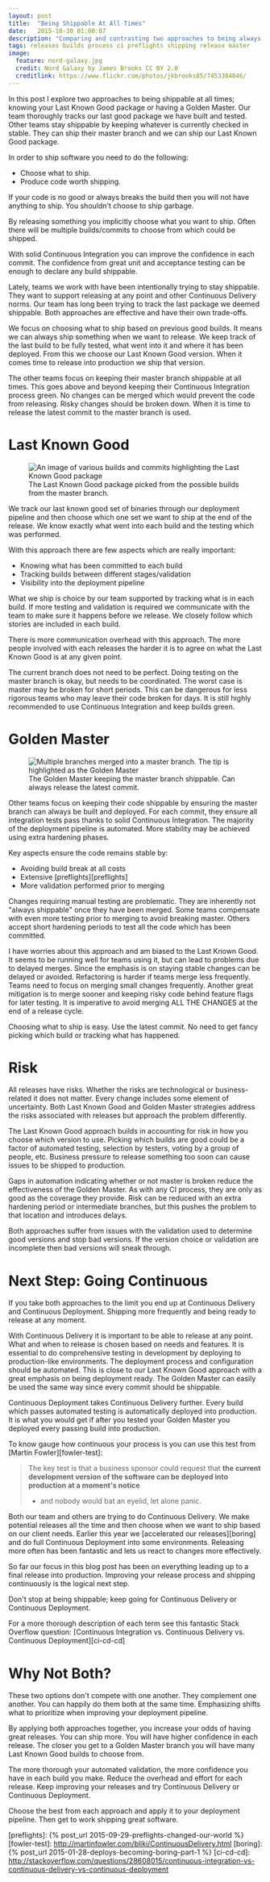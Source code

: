 ```yaml
---
layout: post
title:  "Being Shippable At All Times"
date:   2015-10-30 01:00:07
description: "Comparing and contrasting two approaches to being always shippable"
tags: releases builds process ci preflights shipping release master
image:
  feature: nord-galaxy.jpg
  credit: Nord Galaxy by James Brooks CC BY 2.0
  creditlink: https://www.flickr.com/photos/jkbrooks85/7453384846/
---
```


In this post I explore two approaches to being shippable at all times;
knowing your Last Known Good package or having a Golden Master. Our team
thoroughly tracks our last good package we have built and tested. Other teams stay
shippable by keeping whatever is currently checked in stable. They can ship
their master branch and we can ship our Last Known Good package.

In order to ship software you need to do the following:

* Choose what to ship.
* Produce code worth shipping.

If your code is no good or always breaks the build then you will not have
anything to ship. You shouldn't choose to ship garbage.

By releasing something you implicitly choose what you want to ship. Often there
will be multiple builds/commits to choose from which could be shipped.

With solid Continuous Integration you can improve the confidence in each commit.
The confidence from great unit and acceptance testing can be enough to declare
any build shippable.

Lately, teams we work with have been intentionally trying to stay shippable.
They want to support releasing at any point and other Continuous Delivery
norms. Our team has long been trying to track the last package we deemed
shippable. Both approaches are effective and have their own trade-offs.

We focus on choosing what to ship based on previous good builds. It means we can always ship something when
we want to release. We keep track of the last build to be fully
tested, what went into it and where it has been deployed. From this
we choose our Last Known Good version. When it comes time to release
into production we ship that version.

The other teams focus on keeping their master branch shippable at all times. This
goes above and beyond keeping their Continuous Integration process green. No changes
can be merged which would prevent the code from releasing. Risky changes should be
broken down. When it is time to release the latest commit to the master branch is used.

Last Known Good
===============================================================================

<figure class="image-center">
	<img
		src="/images/lkg.jpg"
		alt="An image of various builds and commits highlighting the Last Known Good package">
	<figcaption>
		The Last Known Good package picked from the possible builds from the master branch.
	</figcaption>
</figure>

We track our last known good set of binaries through our deployment pipeline
and then choose which one set we want to ship at the end of the release. We
know exactly what went into each build and the testing which was performed.

With this approach there are few aspects which are really important:

* Knowing what has been committed to each build
* Tracking builds between different stages/validation
* Visibility into the deployment pipeline

What we ship is choice by our team supported by tracking what is in each build. If more
testing and validation is required we communicate with the team to make sure it
happens before we release. We closely follow which stories are included
in each build.

There is more communication overhead with this approach. The more people involved
with each releases the harder it is to agree on what the Last Known Good
is at any given point.

The current branch does not need to be perfect. Doing testing on the master branch is okay,
but needs to be coordinated. The worst case is master may be broken for short
periods. This can be dangerous for less
rigorous teams who may leave their code broken for days. It is still highly
recommended to use Continuous Integration and keep builds green.

Golden Master
===============================================================================

<figure class="image-center">
	<img
		src="/images/golden-master.jpg"
		alt="Multiple branches merged into a master branch. The tip is highlighted as the Golden Master">
	<figcaption>
		The Golden Master keeping the master branch shippable. Can always release the latest commit.
	</figcaption>
</figure>

Other teams focus on keeping their code shippable by ensuring the master branch
can always be built and deployed. For each commit, they ensure all integration tests
pass thanks to solid Continuous Integration. The majority of the deployment
pipeline is automated. More stability may be achieved using extra hardening phases.

Key aspects ensure the code remains stable by:

* Avoiding build break at all costs
* Extensive [preflights][preflights]
* More validation performed prior to merging

Changes requiring manual testing are problematic. They are inherently
not "always shippable" once they have been merged. Some teams compensate with even
more testing prior to merging to avoid breaking master. Others accept short
hardening periods to test all the code which has been committed.

I have worries about this approach and am biased to the Last Known Good. It seems
to be running well for teams using it, but can lead to problems due to delayed
merges. Since the emphasis is on staying stable changes can be delayed or avoided.
Refactoring is harder if teams merge less frequently. Teams need to focus on
merging small changes frequently. Another great mitigation is to merge sooner and
keeping risky code behind feature flags for later testing. It is imperative to
avoid merging ALL THE CHANGES at the end of a release cycle.

Choosing what to ship is easy. Use the latest commit. No need to get fancy
picking which build or tracking what has happened.

Risk
===============================================================================

All releases have risks. Whether the risks are technological or business-related it
does not matter. Every change includes some element of uncertainty. Both Last
Known Good and Golden Master strategies address the risks associated with
releases but approach the problem differently.

The Last Known Good approach builds in accounting for risk in how you choose
which version to use. Picking which builds are good could be a factor of
automated testing, selection by testers, voting by a group of people, etc.
Business pressure to release something too soon can cause issues to be shipped
to production.

Gaps in automation indicating whether or not master is broken reduce the
effectiveness of the Golden Master. As with any CI process, they are only as
good as the coverage they provide. Risk can be reduced with an extra
hardening period or intermediate branches, but this pushes the problem
to that location and introduces delays.

Both approaches suffer from issues with the validation used to determine good
versions and stop bad versions. If the version choice or validation are incomplete
then bad versions will sneak through.

Next Step: Going Continuous
===============================================================================

If you take both approaches to the limit you end up at Continuous Delivery and
Continuous Deployment. Shipping more frequently and being ready to release at
any moment.

With Continuous Delivery it is important to be able to release at any point. What
and when to release is chosen based on needs and features. It is essential to
do comprehensive testing in development by deploying to production-like environments.
The deployment process and configuration should be automated. This is close to
our Last Known Good approach with a great emphasis on being deployment ready.
The Golden Master can easily be used the same way since every commit should be
shippable.

Continuous Deployment takes Continuous Delivery further. Every build which
passes automated testing is automatically deployed into production.
It is what you would get if after you tested your Golden Master you deployed
every passing build into production.

To know gauge how continuous your process is you can use this test from [Martin Fowler][fowler-test]:

> The key test is that a business sponsor could request that
> **the current development version of the software can be deployed into production at a moment's notice**
> - and nobody would bat an eyelid, let alone panic.

Both our team and others are trying to do Continuous Delivery. We
make potential releases all the time and then choose when we want to ship based
on our client needs. Earlier this year we [accelerated our releases][boring] and
do full Continuous Deployment into some environments. Releasing more often has
been fantastic and lets us react to changes more effectively.

So far our focus in this blog post has been on everything leading up to a final
release into production. Improving your release process and
shipping continuously is the logical next step.

Don't stop at being shippable; keep going for Continuous Delivery or Continuous
Deployment.

For a more thorough description of each term see this fantastic Stack Overflow
question: [Continuous Integration vs. Continuous Delivery vs. Continuous Deployment][ci-cd-cd]

Why Not Both?
===============================================================================

These two options don't compete with one another. They complement one another.
You can happily do them both at the same time. Emphasizing shifts what to
prioritize when improving your deployment pipeline.

By applying both approaches together, you increase your odds of having
great releases. You can ship more. You will have higher confidence in each
release. The closer you get to a Golden Master branch you will have many
Last Known Good builds to choose from.

The more thorough your automated validation, the more confidence you have
in each build you make. Reduce the overhead and effort for each release.
Keep improving your releases and try Continuous Delivery or Continuous
Deployment.

Choose the best from each approach and apply it to your deployment pipeline.
Then get to work shipping great software.

[preflights]: {% post_url 2015-09-29-preflights-changed-our-world %}
[fowler-test]: http://martinfowler.com/bliki/ContinuousDelivery.html
[boring]: {% post_url 2015-01-28-deploys-becoming-boring-part-1 %}
[ci-cd-cd]: http://stackoverflow.com/questions/28608015/continuous-integration-vs-continuous-delivery-vs-continuous-deployment
